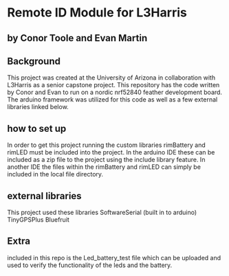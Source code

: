 # Remote ID Module for L3Harris 
## by Conor Toole and Evan Martin 

## Background
This project was created at the University of Arizona in collaboration with L3Harris as a senior capstone project. This repository has the code written by Conor and Evan to run on a nordic nrf52840 feather development board. The arduino framework was utilized for this code as well as a few external libraries linked below. 

## how to set up 
In order to get this project running the custom libraries rimBattery and rimLED must be included into the project. In the arduino IDE these can be included as a zip file to the project using the include library feature. In another IDE the files within the rimBattery and rimLED can simply be included in the local file directory. 

## external libraries
This project used these libraries
SoftwareSerial (built in to arduino)
TinyGPSPlus
Bluefruit 

## Extra 
included in this repo is the Led_battery_test file which can be uploaded and used to verify the functionality of the leds and the battery.
